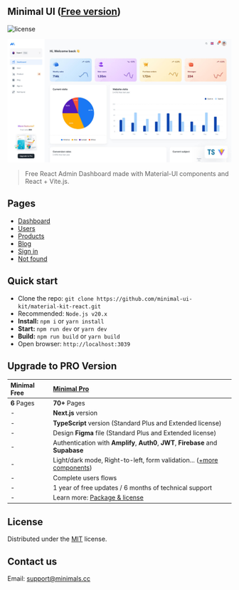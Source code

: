 ## Minimal UI ([Free version](https://free.minimals.cc/))

![license](https://img.shields.io/badge/license-MIT-blue.svg)

![preview](public/assets/images/minimal-free-preview.jpg)

> Free React Admin Dashboard made with Material-UI components and React + Vite.js.

## Pages

- [Dashboard](https://free.minimals.cc/)
- [Users](https://free.minimals.cc/user)
- [Products](https://free.minimals.cc/products)
- [Blog](https://free.minimals.cc/blog)
- [Sign in](https://free.minimals.cc/sign-in)
- [Not found](https://free.minimals.cc/404)

## Quick start

- Clone the repo: `git clone https://github.com/minimal-ui-kit/material-kit-react.git`
- Recommended: `Node.js v20.x`
- **Install:** `npm i` or `yarn install`
- **Start:** `npm run dev` or `yarn dev`
- **Build:** `npm run build` or `yarn build`
- Open browser: `http://localhost:3039`

## Upgrade to PRO Version

| Minimal Free | [Minimal Pro](https://material-ui.com/store/items/minimal-dashboard/)                                   |
| :----------- | :------------------------------------------------------------------------------------------------------ |
| **6** Pages  | **70+** Pages                                                                                           |
| -            | **Next.js** version                                                                                     |
| -            | **TypeScript** version (Standard Plus and Extended license)                                             |
| -            | Design **Figma** file (Standard Plus and Extended license)                                              |
| -            | Authentication with **Amplify**, **Auth0**, **JWT**, **Firebase** and **Supabase**                      |
| -            | Light/dark mode, Right-to-left, form validation... ([+more components](https://minimals.cc/components)) |
| -            | Complete users flows                                                                                    |
| -            | 1 year of free updates / 6 months of technical support                                                  |
| -            | Learn more: [Package & license](https://docs.minimals.cc/package)                                       |

## License

Distributed under the [MIT](https://github.com/minimal-ui-kit/minimal.free/blob/main/LICENSE.md) license.

## Contact us

Email: support@minimals.cc
